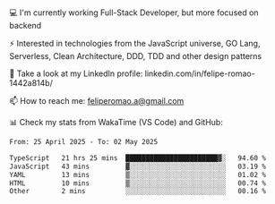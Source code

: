💻 I'm currently working Full-Stack Developer, but more focused on backend

⚡ Interested in technologies from the JavaScript universe, GO Lang, Serverless, Clean Architecture, DDD, TDD and other design patterns

👥 Take a look at my LinkedIn profile: linkedin.com/in/felipe-romao-1442a814b/

📫 How to reach me: feliperomao.a@gmail.com

📊 Check my stats from WakaTime (VS Code) and GitHub:

<!--START_SECTION:waka-->

```txt
From: 25 April 2025 - To: 02 May 2025

TypeScript   21 hrs 25 mins  ███████████████████████▓░   94.60 %
JavaScript   43 mins         ▓░░░░░░░░░░░░░░░░░░░░░░░░   03.19 %
YAML         13 mins         ▒░░░░░░░░░░░░░░░░░░░░░░░░   01.02 %
HTML         10 mins         ▒░░░░░░░░░░░░░░░░░░░░░░░░   00.74 %
Other        2 mins          ░░░░░░░░░░░░░░░░░░░░░░░░░   00.16 %
```

<!--END_SECTION:waka-->

